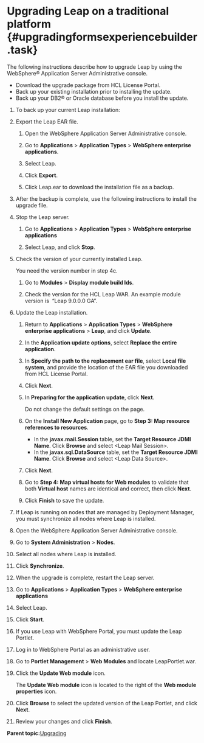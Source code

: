 # Upgrading Leap on a traditional platform {#upgradingformsexperiencebuilder .task}

The following instructions describe how to upgrade Leap by using the WebSphere® Application Server Administrative console.

-   Download the upgrade package from HCL License Portal.
-   Back up your existing installation prior to installing the update.
-   Back up your DB2® or Oracle database before you install the update.

1.  To back up your current Leap installation:
2.  Export the Leap EAR file.

    1.  Open the WebSphere Application Server Administrative console.

    2.  Go to **Applications** \> **Application Types** \> **WebSphere enterprise applications**.

    3.  Select Leap.

    4.  Click **Export**.

    5.  Click Leap.ear to download the installation file as a backup.

3.  After the backup is complete, use the following instructions to install the upgrade file.

4.  Stop the Leap server.

    1.  Go to **Applications** \> **Application Types** \> **WebSphere enterprise applications**

    2.  Select Leap, and click **Stop**.

5.  Check the version of your currently installed Leap.

    You need the version number in step 4c.

    1.  Go to **Modules** \> **Display module build Ids**.

    2.  Check the version for the HCL Leap WAR. An example module version is  “Leap 9.0.0.0 GA”.

6.  Update the Leap installation.

    1.  Return to **Applications** \> **Application Types** \> **WebSphere enterprise applications** \> **Leap**, and click **Update**.

    2.  In the **Application update options**, select **Replace the entire application**.

    3.  In **Specify the path to the replacement ear file**, select **Local file system**, and provide the location of the EAR file you downloaded from HCL License Portal.

    4.  Click **Next**.

    5.  In **Preparing for the application update**, click **Next**.

        Do not change the default settings on the page.

    6.  On the **Install New Application** page, go to **Step 3: Map resource references to resources**.

        -   In the **javax.mail.Session** table, set the **Target Resource JDMI Name**. Click **Browse** and select <Leap Mail Session\>.
        -   In the **javax.sql.DataSource** table, set the **Target Resource JDMI Name**. Click **Browse** and select <Leap Data Source\>.
    7.  Click **Next**.

    8.  Go to **Step 4: Map virtual hosts for Web modules** to validate that both **Virtual host** names are identical and correct, then click **Next**.

    9.  Click **Finish** to save the update.

7.  If Leap is running on nodes that are managed by Deployment Manager, you must synchronize all nodes where Leap is installed.

8.  Open the WebSphere Application Server Administrative console.

9.  Go to **System Administration** \> **Nodes**.

10. Select all nodes where Leap is installed.

11. Click **Synchronize**.

12. When the upgrade is complete, restart the Leap server.

13. Go to **Applications** \> **Application Types** \> **WebSphere enterprise applications**

14. Select Leap.

15. Click **Start**.

16. If you use Leap with WebSphere Portal, you must update the Leap Portlet.
17. Log in to WebSphere Portal as an administrative user.

18. Go to **Portlet Management** \> **Web Modules** and locate LeapPortlet.war.

19. Click the **Update Web module** icon.

    The **Update Web module** icon is located to the right of the **Web module properties** icon.

20. Click **Browse** to select the updated version of the Leap Portlet, and click **Next**.

21. Review your changes and click **Finish**.


**Parent topic:**[Upgrading](upgradingleap_sec.md)


